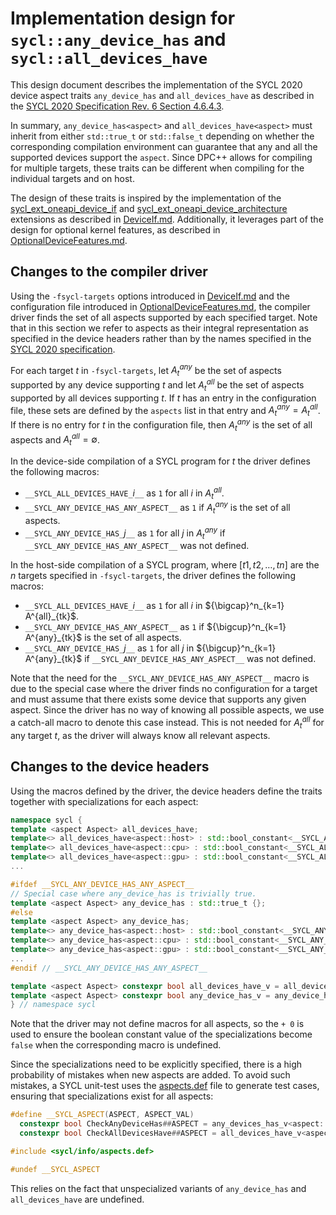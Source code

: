 # Implementation design for `sycl::any_device_has` and `sycl::all_devices_have`

This design document describes the implementation of the SYCL 2020 device aspect
traits `any_device_has` and `all_devices_have` as described in the
[SYCL 2020 Specification Rev. 6 Section 4.6.4.3][1].

In summary, `any_device_has<aspect>` and `all_devices_have<aspect>` must inherit
from either `std::true_t` or `std::false_t` depending on whether the
corresponding compilation environment can guarantee that any and all the
supported devices support the `aspect`. Since DPC++ allows for compiling for
multiple targets, these traits can be different when compiling for the
individual targets and on host.

The design of these traits is inspired by the implementation of the
[sycl\_ext\_oneapi\_device\_if][2] and
[sycl\_ext\_oneapi\_device\_architecture][3] extensions as described in
[DeviceIf.md][4]. Additionally, it leverages part of the design for optional
kernel features, as described in [OptionalDeviceFeatures.md][5].

## Changes to the compiler driver

Using the `-fsycl-targets` options introduced in [DeviceIf.md][4] and the
configuration file introduced in [OptionalDeviceFeatures.md][5], the compiler
driver finds the set of all aspects supported by each specified target. Note
that in this section we refer to aspects as their integral representation as
specified in the device headers rather than by the names specified in the
[SYCL 2020 specification][1].

For each target $t$ in `-fsycl-targets`, let $A^{any}_t$ be the set of aspects
supported by any device supporting $t$ and let $A^{all}_t$ be the set of aspects
supported by all devices supporting $t$. If $t$ has an entry in the
configuration file, these sets are defined by the `aspects` list in that entry
and $A^{any}_t = A^{all}_t$. If there is no entry for $t$ in the configuration
file, then $A^{any}_t$ is the set of all aspects and $A^{all}_t = \emptyset$.

In the device-side compilation of a SYCL program for $t$ the driver defines the
following macros:
* `__SYCL_ALL_DEVICES_HAVE_`$i$`__` as `1` for all $i$ in $A^{all}_t$.
* `__SYCL_ANY_DEVICE_HAS_ANY_ASPECT__` as `1` if $A^{any}_t$ is the set of all
aspects.
* `__SYCL_ANY_DEVICE_HAS_`$j$`__` as `1` for all $j$ in $A^{any}_t$ if
`__SYCL_ANY_DEVICE_HAS_ANY_ASPECT__` was not defined.

In the host-side compilation of a SYCL program, where $[t1, t2, \ldots, tn]$ are
the $n$ targets specified in `-fsycl-targets`, the driver defines the following
macros:
* `__SYCL_ALL_DEVICES_HAVE_`$i$`__` as `1` for all $i$ in
${\bigcap}^n_{k=1} A^{all}_{tk}$.
* `__SYCL_ANY_DEVICE_HAS_ANY_ASPECT__` as `1` if
${\bigcup}^n_{k=1} A^{any}_{tk}$ is the set of all aspects.
* `__SYCL_ANY_DEVICE_HAS_`$j$`__` as `1` for all $j$ in
${\bigcup}^n_{k=1} A^{any}_{tk}$ if `__SYCL_ANY_DEVICE_HAS_ANY_ASPECT__` was not
defined.

Note that the need for the `__SYCL_ANY_DEVICE_HAS_ANY_ASPECT__` macro is
due to the special case where the driver finds no configuration for a target and
must assume that there exists some device that supports any given aspect. Since
the driver has no way of knowing all possible aspects, we use a catch-all macro
to denote this case instead. This is not needed for $A^{all}_t$ for any target
$t$, as the driver will always know all relevant aspects.

## Changes to the device headers

Using the macros defined by the driver, the device headers define the traits
together with specializations for each aspect:

```c++
namespace sycl {
template <aspect Aspect> all_devices_have;
template<> all_devices_have<aspect::host> : std::bool_constant<__SYCL_ALL_DEVICES_HAVE_0__ + 0> {};
template<> all_devices_have<aspect::cpu> : std::bool_constant<__SYCL_ALL_DEVICES_HAVE_1__ + 0> {};
template<> all_devices_have<aspect::gpu> : std::bool_constant<__SYCL_ALL_DEVICES_HAVE_2__ + 0> {};
...

#ifdef __SYCL_ANY_DEVICE_HAS_ANY_ASPECT__
// Special case where any_device_has is trivially true.
template <aspect Aspect> any_device_has : std::true_t {};
#else
template <aspect Aspect> any_device_has;
template<> any_device_has<aspect::host> : std::bool_constant<__SYCL_ANY_DEVICE_HAS_0__ + 0> {};
template<> any_device_has<aspect::cpu> : std::bool_constant<__SYCL_ANY_DEVICE_HAS_1__ + 0> {};
template<> any_device_has<aspect::gpu> : std::bool_constant<__SYCL_ANY_DEVICE_HAS_2__ + 0> {};
...
#endif // __SYCL_ANY_DEVICE_HAS_ANY_ASPECT__

template <aspect Aspect> constexpr bool all_devices_have_v = all_devices_have<Aspect>::value;
template <aspect Aspect> constexpr bool any_device_has_v = any_device_has<Aspect>::value;
} // namespace sycl
```

Note that the driver may not define macros for all aspects, so the `+ 0` is
used to ensure the boolean constant value of the specializations become `false`
when the corresponding macro is undefined.

Since the specializations need to be explicitly specified, there is a high
probability of mistakes when new aspects are added. To avoid such mistakes, a
SYCL unit-test uses the [aspects.def](../../include/sycl/info/aspects.def) file
to generate test cases, ensuring that specializations exist for all aspects:

```c++
#define __SYCL_ASPECT(ASPECT, ASPECT_VAL)                                          \
  constexpr bool CheckAnyDeviceHas##ASPECT = any_devices_has_v<aspect::ASPECT>;    \
  constexpr bool CheckAllDevicesHave##ASPECT = all_devices_have_v<aspect::ASPECT>;

#include <sycl/info/aspects.def>

#undef __SYCL_ASPECT
```

This relies on the fact that unspecialized variants of `any_device_has` and
`all_devices_have` are undefined.

[1]: <https://registry.khronos.org/SYCL/specs/sycl-2020/html/sycl-2020.html#sec:device-aspects>
[2]: <../extensions/proposed/sycl_ext_oneapi_device_if.asciidoc>
[3]: <../extensions/proposed/sycl_ext_oneapi_device_architecture.asciidoc>
[4]: <DeviceIf.md>
[5]: <OptionalDeviceFeatures.md>
